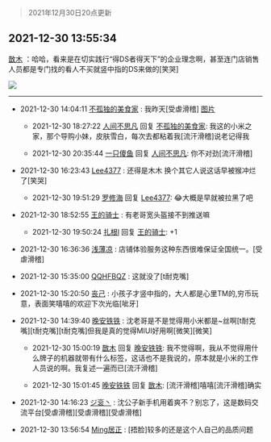 > 2021年12月30日20点更新
<link rel="stylesheet" href="https://cdn.jsdelivr.net/gh/taotie6/sampleJSON@main/css/photo_show.css">
<meta name="referrer" content="no-referrer" />


 ## 2021-12-30 13:55:34 

 [㪚木](https://www.coolapk.com/feed/32473348?shareKey=NThmYTAwNDkwYzBlNjFjZDRhMzU~) ：哈哈，看来是在切实践行“得DS者得天下”的企业理念啊，甚至连门店销售人员都是专门找的看人不买就竖中指的DS来做的[笑哭] 

<div class="album">
<img class="img-item" src="http://image.coolapk.com/feed/2019/0507/23/1081091_4586_1095@230x167.gif" />
</div>

 ------- 

- 2021-12-30 14:04:11 [不孤独的美食家](uid=870284) : 我昨天[受虐滑稽] [图片](http://image.coolapk.com/feed/2021/1230/14/870284_e369ff8e_4250_3482_116@799x1919.jpeg)

    - 2021-12-30 18:27:22 [人间不思凡](uid=2080265) 回复 [不孤独的美食家](uid=870284): 我这的小米之家，那个导购小妹，皮肤雪白，每次去都粘着我[流汗滑稽]说老记得我 

    - 2021-12-30 20:35:44 [一只傻鱼](uid=2225647) 回复 [人间不思凡](uid=2080265): 你不对劲[流汗滑稽] 

- 2021-12-30 16:23:43 [Lee4377](uid=17478447) : 还得是木木
换个其它人说这话早被猴冲烂了[笑哭] 

    - 2021-12-30 19:51:29 [罗修海](uid=3774701) 回复 [Lee4377](uid=17478447): 😂大概是早就被拉黑了吧 

- 2021-12-30 18:52:55 [王的骑士](uid=657678) : 有老哥宽头盔接不到推送嘛 

    - 2021-12-30 19:50:24 [扎根l](uid=1059986) 回复 [王的骑士](uid=657678): +1 

- 2021-12-30 16:36:36 [浅薄凉](uid=1630624) : 店铺体验服务这种东西很难保证全国统一。[受虐滑稽] 

- 2021-12-30 15:35:00 [QQHFBQZ](uid=1011088) : 这就没了[t耐克嘴] 

- 2021-12-30 15:20:50 [丧己](uid=2217573) : 小孩子才竖中指的，大人都是心里TM的,穷币玩意，表面笑嘻嘻的欢迎下次光临[呲牙] 

- 2021-12-30 14:39:40 [晚安铁铁](uid=2870621) : 沈老哥是不是觉得用小米都是~丝啊[t耐克嘴][t耐克嘴][t耐克嘴]但我是真的觉得MIUI好用啊[微笑][微笑] 

    - 2021-12-30 15:00:19 [㪚木](uid=1081091) 回复 [晚安铁铁](uid=2870621): 我不觉得啊，我从不觉得用什么牌子的机器就带有什么标签，这话也不是我说的，原本就是小米的工作人员说的啊。我复述一遍而已[流汗滑稽] 

    - 2021-12-30 15:01:45 [晚安铁铁](uid=2870621) 回复 [㪚木](uid=1081091): [流汗滑稽]嘻嘻[流汗滑稽]确实 

- 2021-12-30 14:16:23 [ジ衮丶](uid=494451) : 沈公子新手机用着爽不？别忘了，这是数码交流平台[受虐滑稽][受虐滑稽][受虐滑稽] 

- 2021-12-30 13:56:54 [Ming居正](uid=3232346) : [捂脸]较多的还是这个人自己的品质问题 

